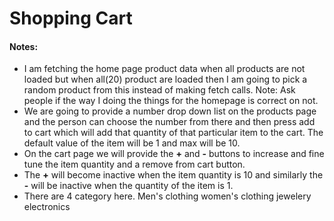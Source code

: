 # Shopping Cart

#### Notes:
- I am fetching the home page product data when all products are not loaded but when all(20) product are loaded then I am going to pick a random product from this instead of making fetch calls. Note: Ask people if the way I doing the things for the homepage is correct on not.
- We are going to provide a number drop down list on the products page and the person can choose the number from there and then press add to cart which will add that quantity of that particular item to the cart. The default value of the item will be 1 and max will be 10.
- On the cart page we will provide the **+** and **-** buttons to increase and fine tune the item quantity and a remove from cart button.
- The **+** will become inactive when the item quantity is 10 and similarly the **-** will be inactive when the quantity of the item is 1.
- There are 4 category here. Men's clothing women's clothing jewelery electronics
